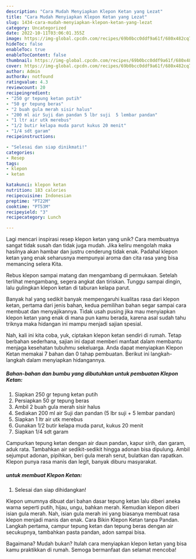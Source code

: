 ```yaml
---
description: "Cara Mudah Menyiapkan Klepon Ketan yang Lezat"
title: "Cara Mudah Menyiapkan Klepon Ketan yang Lezat"
slug: 1434-cara-mudah-menyiapkan-klepon-ketan-yang-lezat
category: Uncategorized
date: 2022-10-11T03:06:01.355Z
image: https://img-global.cpcdn.com/recipes/69b0bcc0ddf9a61f/680x482cq70/klepon-ketan-foto-resep-utama.jpg
hideToc: false
enableToc: true
enableTocContent: false
thumbnail: https://img-global.cpcdn.com/recipes/69b0bcc0ddf9a61f/680x482cq70/klepon-ketan-foto-resep-utama.jpg
cover: https://img-global.cpcdn.com/recipes/69b0bcc0ddf9a61f/680x482cq70/klepon-ketan-foto-resep-utama.jpg
author: Admin
authorAv: notfound
ratingvalue: 4.3
reviewcount: 20
recipeingredient:
- "250 gr tepung ketan putih"
- "50 gr tepung beras"
- "2 buah gula merah sisir halus"
- "200 ml air Suji dan pandan 5 lbr suji  5 lembar pandan"
- "1 ltr air utk merebus"
- "1/2 butir kelapa muda parut kukus 20 menit"
- "1/4 sdt garam"
recipeinstructions:

- "Selesai dan siap dinikmati!"
categories:
- Resep
tags:
- klepon
- ketan

katakunci: klepon ketan 
nutrition: 183 calories
recipecuisine: Indonesian
preptime: "PT22M"
cooktime: "PT53M"
recipeyield: "3"
recipecategory: Lunch

---
```





Lagi mencari inspirasi resep klepon ketan yang unik? Cara membuatnya sangat tidak susah dan tidak juga mudah. Jika keliru mengolah maka hasilnya akan hambar dan justru cenderung tidak enak. Padahal klepon ketan yang enak seharusnya mempunyai aroma dan cita rasa yang bisa memancing selera Kita.





Rebus klepon sampai matang dan mengambang di permukaan. Setelah terlihat mengambang, segera angkat dan tiriskan. Tunggu sampai dingin, lalu gulingkan klepon ketan di taburan kelapa parut.

Banyak hal yang sedikit banyak mempengaruhi kualitas rasa dari klepon ketan, pertama dari jenis bahan, kedua pemilihan bahan segar sampai cara membuat dan menyajikannya. Tidak usah pusing jika mau menyiapkan klepon ketan yang enak di mana pun kamu berada, karena asal sudah tahu triknya maka hidangan ini mampu menjadi sajian spesial.






Nah, kali ini kita coba, yuk, ciptakan klepon ketan sendiri di rumah. Tetap berbahan sederhana, sajian ini dapat memberi manfaat dalam membantu menjaga kesehatan tubuhmu sekeluarga. Anda dapat menyiapkan Klepon Ketan memakai 7 bahan dan 0 tahap pembuatan. Berikut ini langkah-langkah dalam menyiapkan hidangannya.

<!--inarticleads1-->

##### Bahan-bahan dan bumbu yang dibutuhkan untuk pembuatan Klepon Ketan:

1. Siapkan 250 gr tepung ketan putih
1. Persiapkan 50 gr tepung beras
1. Ambil 2 buah gula merah sisir halus
1. Sediakan 200 ml air Suji dan pandan (5 lbr suji + 5 lembar pandan)
1. Siapkan 1 ltr air utk merebus
1. Gunakan 1/2 butir kelapa muda parut, kukus 20 menit
1. Siapkan 1/4 sdt garam


Campurkan tepung ketan dengan air daun pandan, kapur sirih, dan garam, aduk rata. Tambahkan air sedikit-sedikit hingga adonan bisa dipulung. Ambil sejumput adonan, pipihkan, beri gula merah serut, bulatkan dan rapatkan. Klepon punya rasa manis dan legit, banyak diburu masyarakat. 

<!--inarticleads2-->

#####  untuk membuat Klepon Ketan:


1. Selesai dan siap dihidangkan!

Klepon umumnya dibuat dari bahan dasar tepung ketan lalu diberi aneka warna seperti putih, hijau, ungu, bahkan merah. Kemudian klepon diberi isian gula merah. Nah, isian gula merah ini yang biasanya membuat rasa klepon menjadi manis dan enak. Cara Bikin Klepon Ketan tanpa Pandan. Langkah pertama, campur tepung ketan dan tepung beras dengan air secukupnya, tambahkan pasta pandan, adon sampai bisa. 

Bagaimana? Mudah bukan? Itulah cara menyiapkan klepon ketan yang bisa kamu praktikkan di rumah. Semoga bermanfaat dan selamat mencoba!
